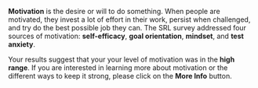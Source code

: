 **Motivation** is the desire or will to do something. When people are motivated, they invest a lot of effort in their work, persist when challenged, and try do the best possible job they can. The SRL survey addressed four sources of motivation: **self-efficacy**, **goal orientation**, **mindset**, and **test anxiety**. 

Your results suggest that your your level of motivation was in the **high range**. If you are interested in learning more about motivation or the different ways to keep it strong, please click on the **More Info** button. 
